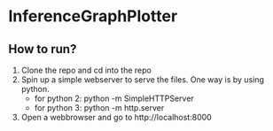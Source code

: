 # InferenceGraphPlotter

## How to run?
1. Clone the repo and cd into the repo
2. Spin up a simple webserver to serve the files. One way is by using python.
    - for python 2: python -m SimpleHTTPServer
    - for python 3: python -m http.server
3. Open a webbrowser and go to http://localhost:8000